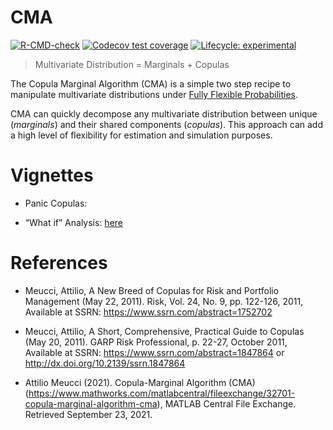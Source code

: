 
<!-- README.md is generated from README.Rmd. Please edit that file -->

# CMA

<!-- badges: start -->

[![R-CMD-check](https://github.com/Reckziegel/CMA/workflows/R-CMD-check/badge.svg)](https://github.com/Reckziegel/CMA/actions)
[![Codecov test
coverage](https://codecov.io/gh/Reckziegel/CMA/branch/main/graph/badge.svg)](https://codecov.io/gh/Reckziegel/CMA?branch=main)
[![Lifecycle:
experimental](https://img.shields.io/badge/lifecycle-experimental-orange.svg)](https://lifecycle.r-lib.org/articles/stages.html#experimental)

<!-- badges: end -->

> Multivariate Distribution = Marginals + Copulas

The Copula Marginal Algorithm (CMA) is a simple two step recipe to
manipulate multivariate distributions under [Fully Flexible
Probabilities](https://github.com/Reckziegel/FFP).

CMA can quickly decompose any multivariate distribution between unique
(*marginals*) and their shared components (*copulas*). This approach can
add a high level of flexibility for estimation and simulation purposes.

# Vignettes

-   Panic Copulas:

-   “What if” Analysis:
    [here](https://reckziegel.github.io/CMA/articles/what_if_analysis.html)

# References

-   Meucci, Attilio, A New Breed of Copulas for Risk and Portfolio
    Management (May 22, 2011). Risk, Vol. 24, No. 9, pp. 122-126, 2011,
    Available at SSRN: <https://www.ssrn.com/abstract=1752702>

-   Meucci, Attilio, A Short, Comprehensive, Practical Guide to Copulas
    (May 20, 2011). GARP Risk Professional, p. 22-27, October 2011,
    Available at SSRN: <https://www.ssrn.com/abstract=1847864> or
    <http://dx.doi.org/10.2139/ssrn.1847864>

-   Attilio Meucci (2021). Copula-Marginal Algorithm (CMA)
    (<https://www.mathworks.com/matlabcentral/fileexchange/32701-copula-marginal-algorithm-cma>),
    MATLAB Central File Exchange. Retrieved September 23, 2021.
